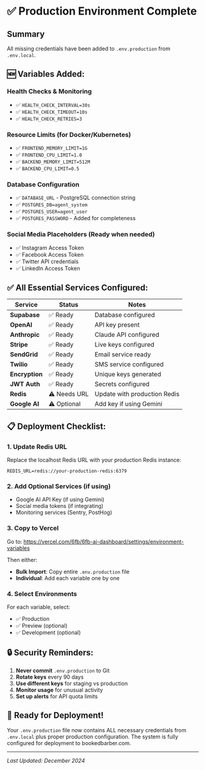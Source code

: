 # ✅ Production Environment Complete

## Summary
All missing credentials have been added to `.env.production` from `.env.local`.

## 🆕 Variables Added:

### **Health Checks & Monitoring**
- ✅ `HEALTH_CHECK_INTERVAL=30s`
- ✅ `HEALTH_CHECK_TIMEOUT=10s`
- ✅ `HEALTH_CHECK_RETRIES=3`

### **Resource Limits** (for Docker/Kubernetes)
- ✅ `FRONTEND_MEMORY_LIMIT=1G`
- ✅ `FRONTEND_CPU_LIMIT=1.0`
- ✅ `BACKEND_MEMORY_LIMIT=512M`
- ✅ `BACKEND_CPU_LIMIT=0.5`

### **Database Configuration**
- ✅ `DATABASE_URL` - PostgreSQL connection string
- ✅ `POSTGRES_DB=agent_system`
- ✅ `POSTGRES_USER=agent_user`
- ✅ `POSTGRES_PASSWORD` - Added for completeness

### **Social Media Placeholders** (Ready when needed)
- ✅ Instagram Access Token
- ✅ Facebook Access Token
- ✅ Twitter API credentials
- ✅ LinkedIn Access Token

## ✅ All Essential Services Configured:

| Service | Status | Notes |
|---------|--------|-------|
| **Supabase** | ✅ Ready | Database configured |
| **OpenAI** | ✅ Ready | API key present |
| **Anthropic** | ✅ Ready | Claude API configured |
| **Stripe** | ✅ Ready | Live keys configured |
| **SendGrid** | ✅ Ready | Email service ready |
| **Twilio** | ✅ Ready | SMS service configured |
| **Encryption** | ✅ Ready | Unique keys generated |
| **JWT Auth** | ✅ Ready | Secrets configured |
| **Redis** | ⚠️ Needs URL | Update with production Redis |
| **Google AI** | ⚠️ Optional | Add key if using Gemini |

## 📋 Deployment Checklist:

### 1. **Update Redis URL**
Replace the localhost Redis URL with your production Redis instance:
```
REDIS_URL=redis://your-production-redis:6379
```

### 2. **Add Optional Services** (if using)
- Google AI API Key (if using Gemini)
- Social media tokens (if integrating)
- Monitoring services (Sentry, PostHog)

### 3. **Copy to Vercel**
Go to: https://vercel.com/6fb/6fb-ai-dashboard/settings/environment-variables

Then either:
- **Bulk Import**: Copy entire `.env.production` file
- **Individual**: Add each variable one by one

### 4. **Select Environments**
For each variable, select:
- ✅ Production
- ✅ Preview (optional)
- ✅ Development (optional)

## 🔒 Security Reminders:

1. **Never commit** `.env.production` to Git
2. **Rotate keys** every 90 days
3. **Use different keys** for staging vs production
4. **Monitor usage** for unusual activity
5. **Set up alerts** for API quota limits

## 🚀 Ready for Deployment!

Your `.env.production` file now contains ALL necessary credentials from `.env.local` plus proper production configuration. The system is fully configured for deployment to bookedbarber.com.

---
*Last Updated: December 2024*